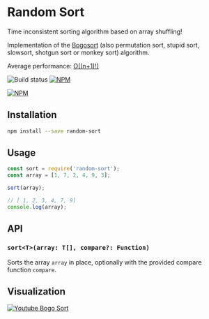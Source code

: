 # Random Sort

Time inconsistent sorting algorithm based on array shuffling!

Implementation of the [Bogosort](https://en.wikipedia.org/wiki/Bogosort) (also permutation sort, stupid sort, slowsort, shotgun sort or monkey sort) algorithm. 

Average performance: [O((n+1)!)](https://link.springer.com/chapter/10.1007%2F978-3-540-72914-3_17)

![Build status](https://travis-ci.org/spugachev/random-sort.svg?branch=master)
[![NPM](https://img.shields.io/npm/v/random-sort.svg)](https://www.npmjs.org/package/random-sort/)

[![NPM](https://nodei.co/npm/random-sort.png?downloads=true)](https://nodei.co/npm/random-sort/)

## Installation

```sh
npm install --save random-sort
```

## Usage

```js
const sort = require('random-sort');
const array = [1, 7, 2, 4, 9, 3];

sort(array);

// [ 1, 2, 3, 4, 7, 9]
console.log(array);
```

## API

### `sort<T>(array: T[], compare?: Function)`

Sorts the array `array` in place, optionally with the provided compare function `compare`.

## Visualization

[![Youtube Bogo Sort](http://img.youtube.com/vi/DaPJkYo2quc/0.jpg)](http://www.youtube.com/watch?v=DaPJkYo2quc)
